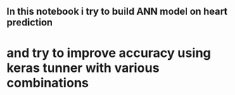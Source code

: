 ## In this notebook i try to build ANN model on heart prediction
# and try to improve accuracy using keras tunner with various combinations 
